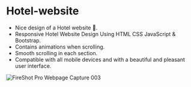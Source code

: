 # Hotel-website

- Nice design of a Hotel website 🏨.
- Responsive Hotel Website Design Using HTML CSS JavaScript & Bootstrap.
- Contains animations when scrolling.
- Smooth scrolling in each section.
- Compatible with all mobile devices and with a beautiful and pleasant user interface.

![FireShot Pro Webpage Capture 003](https://github.com/ElenHub/Hotel-website/assets/143627323/87077063-f728-4702-b617-2a4cc8478b4f)


